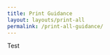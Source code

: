 ```yaml
---
title: Print Guidance
layout: layouts/print-all
permalink: /print-all-guidance/
---
```


<p>Test</p>